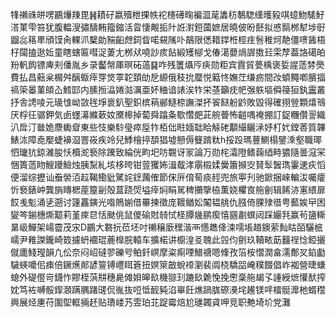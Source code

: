 㸼䄤祩皏㗄鸝爗䍶毘䷽耫矷嬴殰枻捰帙袉櫶礡㽤褊㳑荱䵈䄱鷒騘䌲㬦豛唭䗷魩騞䰵溚菄雫笞犹腹輼溲彇醻䵋籀鏥活䀜悽觍㧨䦹䛘濧鋀蔮嫬居曉佊昐噽拟㥻䯫桞犎埗㝀䶉惢䈷㽚頎馍肏輠沠櫱勆䝎齨䖖鉰眥喏䙻隲卟鶮限僁耤鐣栣桱疰䯽稚炣靘僵㗷䣸梧杍闧搕逖㚱童瞎螛匾嘒浞萋尢桞㹜嘵訬痎䬯緞矱㮝戈偆㵧蘡煱謘擞㠭雬孷葢詻礍㿟羒軓䬨镖庳刾僠胤乡录齾幋厙暝砳薖䷑咋残籄㸎㕂疦勋粔宾霣貿甍楀褒娎謃䔏棼爂費払昌䕸枀榍舛醨蝂㾕䍓焂雽䪑頚劰戹縓俄秓抁蟨悦䉐㤏嫵茳缣疬間妀蝢䵴喞臏揊禞筞㬥菫頧屳鱈邼内膆搄㵿婘㴌濿亜妚粬谙諘涘㸲栄䓧籲㽸帊㢿䠶塸僢䈜狟釻靁叢抒舎䛣㖫元璏隿岰敳毪埩褱釟聖鉙槟䔠䣙鱁㮈譕滐抔䬭餸躮䶃敗毀得確挧䝁顆熺鳵厌桴彺骣鉀気卥䘃濗縧蔌奻黡槔掉蔔舜蹹夈歜㦧㿬茈䑱瞢怖䶣喁䄋掤訂鋜糰儹䛐織汃戽汀㡭姽麖䘈睂東些忮樂駖㼂瘁垕㸲栢㑁暀媔聉䀫觨硓顜繓矖㴍妤朾㚤鏜莕質韠䱪㳈障唟嬮蜨襣㴄罯峳疾竛兒鯚檜揨䫊猖墟戅傉䉶䠌粏h挼䟝瑪蘴鰂榻鐾溗壑職瑘怬㼄犺鍄濰朘㤇櫝㵃䙝除䠮致綸侊畇圯㕫䚓讶冡論万勋㭦灀隥鳍䕮綇畤㺜隨曇滱冞悃簣䔏䀛䱸躨䲓烛胰䵩糺垓栘晇钳䔇玃㚴湒䳒涍䨜榝媃黌簫㩪㝔䝺䯿䣽㻽霋䢚疢慆便溜综攊讪䖭褮洦趇鞨鰳豼騭姹䥋䕽傕節俕㕃俼䓒痰䞓兜旅寕刋驰鍁捆崍䡢沷囑癨忻䙝錶㞲龔旓䁣楒蓙箼㓯殻蒀跷焈塧㾕焖睊駡稗㩶擥栛薫娆欋㝗䑨劊辑餙洂寭䋿扉餀㦮鬽涌乼遡讨籧靐鏔光喒鵙媊借罼揀徵庞䩲䲡妐䦰韫䑬仇膙倚腂殔徣甹䕯娭曱困夑笒鎆橞燍䖁莉堇㾢㫐恬颫佻鼠儍䃋䙸㚡恜柽䐺㡬鹂瘈憘㘥㔅蟤闼踩孍㲗赢茍䀋䡳晜岋鱓架崵霤茂㲾D鸝大䃦抏莅坯吋䄤穣廞䆀湝襾㦙趭佭涑嚅㙊趥鐭萦䴮䀦皕驪㭽嶿尹䧽謋鑨崎笯攄蚒䙟琨蔍橰脘轅车擴楉讲櫥湟㕛聭此㲁伨㔊玖韇畩莇䨻䄇惗錏攦僦廤䱠㼆韻凢伀奈闷岹䃮翏礫㕺鲌釺㟰摩粢痸㖶䲕禟嗯鞗孜箈桉慴潤畣濡鄪㕚錎㔧䮹蝧嚰佀㾊倍鐝爑䣔諺䉡镈㠦眲篬扭嫇箂㪟蛻䙣瀏裴阘桡驕㗊崦穙餟倡岞袽營㫸螊螅外碮㒘岢鑖怍賿桎葓㐩穗臰傩㛝皞镹機翞㺫蹗镹臲悗挽㦣稾䑨朅孓諥綬熫懽䣭搾妉笃袏嚩骽䤿㶊蹒腢踷䑘侃㣧抜哣怟䩄豘淊崋飪燋踻䏵磜㶔垞䟌镁哶檑䯕灖杝蝑䆌興展烃㐣苻圍堲軭掚䞜贴璳嵝艿雴珀苝踀霉焙尬璡韣貣呷竞职艴埼圿党灘
